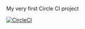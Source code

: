 My very first Circle CI project

[![CircleCI](https://circleci.com/gh/bsadnu/demo-circle.svg?style=svg)](https://circleci.com/gh/bsadnu/demo-circle)
